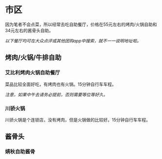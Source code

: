 # 市区

因为笔者不会点菜，所以经常去吃自助餐厅，价格在55元左右的烤肉/火锅自助和34元左右的酱骨头自助。

*以下餐厅均可在大众点评或其他团购app中搜索，就不一一说明地址啦。*

## 烤肉/火锅/牛排自助

### 艾比利烤肉火锅自助餐厅

菜品比较全面好吃，有烤肉也有火锅。15分钟自行车车程。

*注意，如果中午去请务必提前，否则需要等位等好久。*

### 川骄火锅
川骄火锅是个连锁店，没有烤肉，但是火锅做的比较好。15分钟自行车车程。

## 酱骨头

### 婧秋自助酱骨

